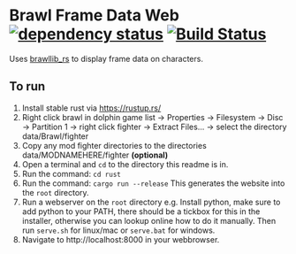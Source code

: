 # Brawl Frame Data Web [![dependency status](https://deps.rs/repo/github/rukai/brawl-frame-data-web/status.svg)](https://deps.rs/repo/github/rukai/brawl-frame-data-web) [![Build Status](https://travis-ci.com/rukai/brawl-frame-data-web.svg?branch=master)](https://travis-ci.com/rukai/brawl-frame-data-web)

Uses [brawllib_rs](https://github.com/rukai/brawllib_rs) to display frame data on characters.

## To run

1.  Install stable rust via https://rustup.rs/
2.  Right click brawl in dolphin game list -> Properties -> Filesystem -> Disc -> Partition 1 -> right click fighter -> Extract Files... -> select the directory data/Brawl/fighter
3.  Copy any mod fighter directories to the directories data/MODNAMEHERE/fighter **(optional)**
4.  Open a terminal and `cd` to the directory this readme is in.
5.  Run the command: `cd rust`
6.  Run the command: `cargo run --release` This generates the website into the `root` directory.
7.  Run a webserver on the `root` directory e.g. Install python, make sure to add python to your PATH, there should be a tickbox for this in the installer, otherwise you can lookup online how to do it manually. Then run `serve.sh` for linux/mac or `serve.bat` for windows.
8.  Navigate to http://localhost:8000 in your webbrowser.
